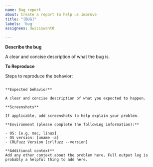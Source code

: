 ```yaml
---
name: Bug report
about: Create a report to help us improve
title: "[BUG]"
labels: 'bug'
assignees: dwisiswant0

---
```


**Describe the bug**

A clear and concise description of what the bug is.

**To Reproduce**

Steps to reproduce the behavior:
```

**Expected behavior**

A clear and concise description of what you expected to happen.

**Screenshots**

If applicable, add screenshots to help explain your problem.

**Environment (please complete the following information):**

- OS: [e.g. mac, linux]
- OS version: [uname -a]
- CRLFuzz Version [crlfuzz --version]

**Additional context**
Add any other context about the problem here. Full output log is probably a helpful thing to add here.

